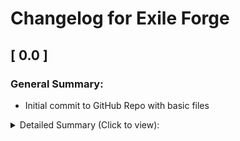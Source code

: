 # **Changelog for Exile Forge**

## **[ 0.0 ]**
### General Summary:
- Initial commit to GitHub Repo with basic files  
<details>
<summary>Detailed Summary (Click to view):</summary>

- Added [README.md](https://github.com/CJPerez-Dev/Exile-Forge/blob/main/README.md)
- Added [CHANGELOG.md](https://github.com/CJPerez-Dev/Exile-Forge/blob/main/CHANGELOG.md)
- Added [CREDITS.md](https://github.com/CJPerez-Dev/Exile-Forge/blob/main/CREDITS.md)
- Added .gitignore file for Node and VSCode

</details>
